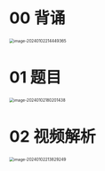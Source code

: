 # 00 背诵

<img src="https://cvp.oss-cn-shanghai.aliyuncs.com/picgo/202401022144414.png" alt="image-20240102214449365" style="zoom:50%;" />



# 01 题目

<img src="https://cvp.oss-cn-shanghai.aliyuncs.com/picgo/202401021802492.png" alt="image-20240102180201438" style="zoom:50%;" />



# 02 视频解析

<img src="https://cvp.oss-cn-shanghai.aliyuncs.com/picgo/202401022138361.png" alt="image-20240102213829249" style="zoom:50%;" />



